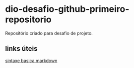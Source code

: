 # dio-desafio-github-primeiro-repositorio
Repositório criado para desafio de projeto.


## links úteis
[sintaxe basica markdown](https://www.markdownguide.org/basic-syntax/)
